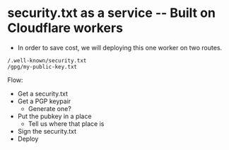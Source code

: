 # security.txt as a service -- Built on Cloudflare workers

- In order to save cost, we will deploying this one worker on two routes.

```
/.well-known/security.txt
/gpg/my-public-key.txt
```

Flow:

- Get a security.txt
- Get a PGP keypair
  - Generate one?
- Put the pubkey in a place
  - Tell us where that place is
- Sign the security.txt
- Deploy
